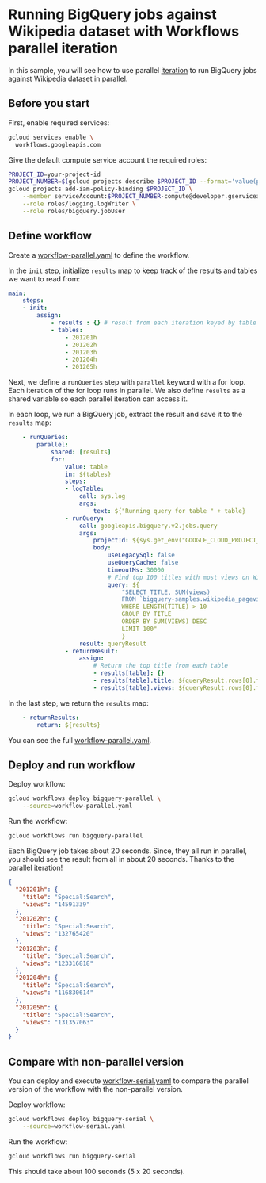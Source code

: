 # Running BigQuery jobs against Wikipedia dataset with Workflows parallel iteration

In this sample, you will see how to use parallel
[iteration](https://cloud.google.com/workflows/docs/reference/syntax/iteration)
to run BigQuery jobs against Wikipedia dataset in parallel.

## Before you start

First, enable required services:

```sh
gcloud services enable \
  workflows.googleapis.com
```

Give the default compute service account the required roles:

```sh
PROJECT_ID=your-project-id
PROJECT_NUMBER=$(gcloud projects describe $PROJECT_ID --format='value(projectNumber)')
gcloud projects add-iam-policy-binding $PROJECT_ID \
    --member serviceAccount:$PROJECT_NUMBER-compute@developer.gserviceaccount.com \
    --role roles/logging.logWriter \
    --role roles/bigquery.jobUser
```

## Define workflow

Create a [workflow-parallel.yaml](workflow-parallel.yaml) to define the workflow.

In the `init` step, initialize `results` map to keep track of the results and
tables we want to read from:

```yaml
main:
    steps:
    - init:
        assign:
            - results : {} # result from each iteration keyed by table name
            - tables:
                - 201201h
                - 201202h
                - 201203h
                - 201204h
                - 201205h
```

Next, we define a `runQueries` step with `parallel` keyword with a for loop.
Each iteration of the for loop runs in parallel. We also define `results` as a
shared variable so each parallel iteration can access it.

In each loop, we run a BigQuery job, extract the result and save it to the
`results` map:

```yaml
    - runQueries:
        parallel:
            shared: [results]
            for:
                value: table
                in: ${tables}
                steps:
                - logTable:
                    call: sys.log
                    args:
                        text: ${"Running query for table " + table}
                - runQuery:
                    call: googleapis.bigquery.v2.jobs.query
                    args:
                        projectId: ${sys.get_env("GOOGLE_CLOUD_PROJECT_ID")}
                        body:
                            useLegacySql: false
                            useQueryCache: false
                            timeoutMs: 30000
                            # Find top 100 titles with most views on Wikipedia
                            query: ${
                                "SELECT TITLE, SUM(views)
                                FROM `bigquery-samples.wikipedia_pageviews." + table + "`
                                WHERE LENGTH(TITLE) > 10
                                GROUP BY TITLE
                                ORDER BY SUM(VIEWS) DESC
                                LIMIT 100"
                                }
                    result: queryResult
                - returnResult:
                    assign:
                        # Return the top title from each table
                        - results[table]: {}
                        - results[table].title: ${queryResult.rows[0].f[0].v}
                        - results[table].views: ${queryResult.rows[0].f[1].v}
```

In the last step, we return the `results` map:

```yaml
    - returnResults:
        return: ${results}
```

You can see the full [workflow-parallel.yaml](workflow-parallel.yaml).

## Deploy and run workflow

Deploy workflow:

```sh
gcloud workflows deploy bigquery-parallel \
    --source=workflow-parallel.yaml
```

Run the workflow:

```sh
gcloud workflows run bigquery-parallel
```

Each BigQuery job takes about 20 seconds. Since, they all run in parallel, you
should see the result from all in about 20 seconds. Thanks to the parallel
iteration!

```json
{
  "201201h": {
    "title": "Special:Search",
    "views": "14591339"
  },
  "201202h": {
    "title": "Special:Search",
    "views": "132765420"
  },
  "201203h": {
    "title": "Special:Search",
    "views": "123316818"
  },
  "201204h": {
    "title": "Special:Search",
    "views": "116830614"
  },
  "201205h": {
    "title": "Special:Search",
    "views": "131357063"
  }
}
```

## Compare with non-parallel version

You can deploy and execute [workflow-serial.yaml](workflow-serial.yaml) to
compare the parallel version of the workflow with the non-parallel version.

Deploy workflow:

```sh
gcloud workflows deploy bigquery-serial \
    --source=workflow-serial.yaml
```

Run the workflow:

```sh
gcloud workflows run bigquery-serial
```

This should take about 100 seconds (5 x 20 seconds).
